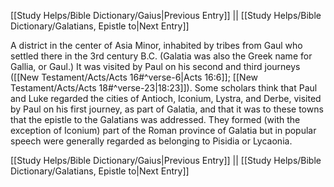 [[Study Helps/Bible Dictionary/Gaius|Previous Entry]]  ||  [[Study Helps/Bible Dictionary/Galatians, Epistle to|Next Entry]]

 A district in the center of Asia Minor, inhabited by tribes from Gaul who settled there in the 3rd century B.C. (Galatia was also the Greek name for Gallia, or Gaul.) It was visited by Paul on his second and third journeys ([[New Testament/Acts/Acts 16#^verse-6|Acts 16:6]]; [[New Testament/Acts/Acts 18#^verse-23|18:23]]). Some scholars think that Paul and Luke regarded the cities of Antioch, Iconium, Lystra, and Derbe, visited by Paul on his first journey, as part of Galatia, and that it was to these towns that the epistle to the Galatians was addressed. They formed (with the exception of Iconium) part of the Roman province of Galatia but in popular speech were generally regarded as belonging to Pisidia or Lycaonia.

[[Study Helps/Bible Dictionary/Gaius|Previous Entry]]  ||  [[Study Helps/Bible Dictionary/Galatians, Epistle to|Next Entry]]